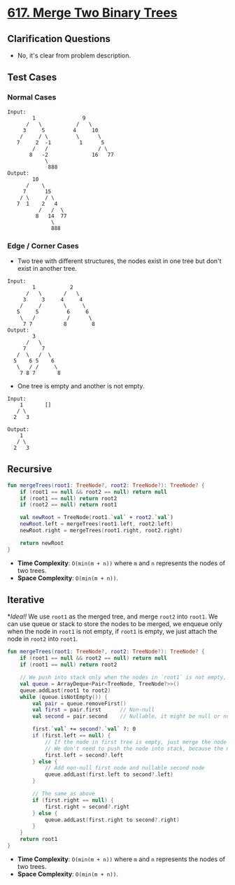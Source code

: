 # [617. Merge Two Binary Trees](https://leetcode.com/problems/merge-two-binary-trees)

## Clarification Questions
* No, it's clear from problem description.
 
## Test Cases
### Normal Cases
```
Input: 
        1               9
      /   \           /   \
     3     5         4     10
    /     / \         \      \
   7     2  -1         1      5
        /   /                / \
       8   -2              16   77
            \
             888
Output: 
        10
      /    \
     7      15
    / \     / \
   7  1    2   4
          /   /  \
         8   14  77
              \
              888
```
### Edge / Corner Cases
* Two tree with different structures, the nodes exist in one tree but don't exist in another tree.
```
Input: 
        1           2        
      /   \       /   \
     3     3     4     4
    /     /       \     \
   5     5         6     6
    \   /          /      \
     7 7          8        8
Output: 
        3
      /   \
     7     7
   /  \   /  \
  5    6 5    6
   \   / /     \
    7 8 7       8
```
* One tree is empty and another is not empty.
```
Input:
    1       []
   / \
  2   3

Output:
    1
   / \
  2   3
```

## Recursive
```kotlin
fun mergeTrees(root1: TreeNode?, root2: TreeNode?): TreeNode? {
    if (root1 == null && root2 == null) return null
    if (root1 == null) return root2
    if (root2 == null) return root1

    val newRoot = TreeNode(root1.`val` + root2.`val`)
    newRoot.left = mergeTrees(root1.left, root2.left)
    newRoot.right = mergeTrees(root1.right, root2.right)

    return newRoot
}
```

* **Time Complexity**: `O(min(m + n))` where `m` and `n` represents the nodes of two trees.
* **Space Complexity**: `O(min(m + n))`.

## Iterative
**Idea!!* We use `root1` as the merged tree, and merge `root2` into `root1`. We can use queue or stack to store the nodes to be merged, we enqueue only when the node in `root1` is not empty, if `root1` is empty, we just attach the node in `root2` into `root1`.

```kotlin
fun mergeTrees(root1: TreeNode?, root2: TreeNode?): TreeNode? {
    if (root1 == null && root2 == null) return null
    if (root1 == null) return root2

    // We push into stack only when the nodes in `root1` is not empty, but the nodes in `root2` may or may not be empty.
    val queue = ArrayDeque<Pair<TreeNode, TreeNode?>>()
    queue.addLast(root1 to root2)
    while (queue.isNotEmpty()) {
        val pair = queue.removeFirst()
        val first = pair.first      // Non-null
        val second = pair.second    // Nullable, it might be null or not

        first.`val` += second?.`val` ?: 0
        if (first.left == null) {
            // If the node in first tree is empty, just merge the node in second tree
            // We don't need to push the node into stack, because the node is already merged.
            first.left = second?.left
        } else {
            // Add non-null first node and nullable second node
            queue.addLast(first.left to second?.left)
        }

        // The same as above
        if (first.right == null) {
            first.right = second?.right
        } else {
            queue.addLast(first.right to second?.right)
        }
    }
    return root1
}
```

* **Time Complexity**: `O(min(m + n))` where `m` and `n` represents the nodes of two trees.
* **Space Complexity**: `O(min(m + n))`.
